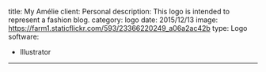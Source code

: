 title: My Amélie
client: Personal
description: This logo is intended to represent a fashion blog.
category: logo
date: 2015/12/13
image: https://farm1.staticflickr.com/593/23366220249_a06a2ac42b
type: Logo
software:
- Illustrator
---